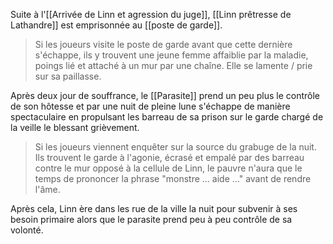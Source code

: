 Suite à l'[[Arrivée de Linn et agression du juge]], [[Linn prêtresse de Lathandre]] est emprisonnée au [[poste de garde]].
> Si les joueurs visite le poste de garde avant que cette dernière s'échappe, ils y trouvent une jeune femme affaiblie par la maladie, poings lié et attaché à un mur par une chaîne. Elle se lamente / prie sur sa paillasse. 

Après deux jour de souffrance, le [[Parasite]] prend un peu plus le contrôle de son hôtesse et par une nuit de pleine lune s'échappe de manière spectaculaire en propulsant les barreau de sa prison sur le garde chargé de la veille le blessant grièvement.
> Si les joueurs viennent enquêter sur la source du grabuge de la nuit. Ils trouvent le garde à l'agonie, écrasé et empalé par des barreau contre le mur opposé à la cellule de Linn, le pauvre n'aura que le temps de prononcer la phrase "monstre ... aide ..." avant de rendre l'âme.

Après cela, Linn ère dans les rue de la ville la nuit pour subvenir à ses besoin primaire alors que le parasite prend peu à peu contrôle de sa volonté.